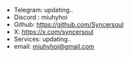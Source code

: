 

- Telegram: updating..        
- Discord : miuhyhoi                                               
- Github: https://github.com/Syncersoul
- X: https://x.com/syncersoul
- Services: updating..                        
- email: miuhyhoi@gmail.com      
